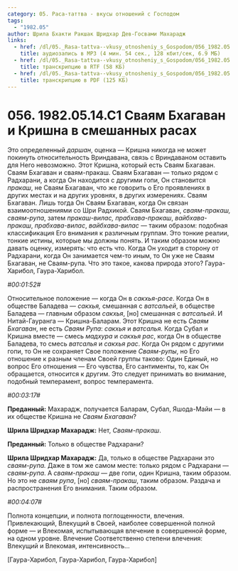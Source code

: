```yaml
---
category: 05. Раса-таттва - вкусы отношений с Господом
tags:
  - "1982.05"
author: Шрила Бхакти Ракшак Шридхар Дев-Госвами Махарадж
links:
  - href: /dl/05._Rasa-tattva--vkusy_otnosheniy_s_Gospodom/056_1982.05.14.C1_SridharMj_Svajam_Bhagavan_i_Krishna_v_smeshannyh_rasah.mp3
    title: аудиозапись в MP3 (4 мин. 54 сек., 128 кбит/сек, 6.9 МБ)
  - href: /dl/05._Rasa-tattva--vkusy_otnosheniy_s_Gospodom/056_1982.05.14.C1_SridharMj_Svajam_Bhagavan_i_Krishna_v_smeshannyh_rasah.rtf
    title: транскрипцию в RTF (58 КБ)
  - href: /dl/05._Rasa-tattva--vkusy_otnosheniy_s_Gospodom/056_1982.05.14.C1_SridharMj_Svajam_Bhagavan_i_Krishna_v_smeshannyh_rasah.pdf
    title: транскрипцию в PDF (125 КБ)
---
```


# 056. 1982.05.14.C1 Сваям Бхагаван и Кришна в смешанных расах

Это определенный *даршан*, оценка — Кришна никогда не может покинуть относительность Вриндавана, связь с Вриндаваном оставить для Него невозможно. Этот Кришна, который есть Сваям Бхагаван. Сваям Бхагаван и сваям-пракаш. Сваям Бхагаван — только рядом с Радхарани, а когда Он находится с другими гопи, Он становится *пракаш*, не Сваям Бхагаван, что же говорить о Его проявлениях в других местах и на других уровнях, в других измерениях. Сваям Бхагаван. Лишь тогда Он Сваям Бхагаван, когда Он связан взаимоотношениями со Шри Радхикой. Сваям Бхагаван, *сваям-пракаш, сваям-рупа*, затем *пракаш-вилас,* *прабхава-пракаш*, *вайбхава-пракаш*, *прабхава-вилас*, *вайбхава-вилас* — таким образом: подобная классификация Его внимания к различным группам. Это тонкие реалии, тонкие истины, которые мы должны понять. И таким образом можно давать оценку, измерять: что есть что. Когда Он уходит в сторону от Радхарани, когда Он занимается чем-то иным, то Он уже не Сваям Бхагаван, не Сваям-рупа. Что это такое, какова природа этого? Гаура-Харибол, Гаура-Харибол.

*#00:01:52#*

Относительное положение — когда Он в *сакхья-расе*. Когда Он в обществе Баладева — *сакхья,* смешанная с *ватсальей*, в обществе Баладева — главным образом *сакхья*, [но] смешанная с *ватсальей*. И Нитай-Гауранга — Кришна-Баларам. Этот Кришна не есть *Сваям Бхагаван*, не есть *Сваям Рупа*: *сакхья* и *ватсалья.* Когда Субал и Кришна вместе — смесь *мадхура* и *сакхья* *рас*, когда Он в обществе Баладева, то смесь *ватсалья* и *сакхья рас*. Когда Он рядом с другими гопи, то Он не сохраняет Свое положение *Сваям-рупы*, но Его отношение к разным членам Своей группы таково: Один Единый, но вопрос Его отношения — Его чувства, Его сантименты, то, как Он обращается, относится к другим. Это следует принимать во внимание, подобный темперамент, вопрос темперамента.

*#00:03:17#*

**Преданный:** Махарадж, получается Баларам, Субал, Яшода-Майи — в их обществе Кришна не *Сваям Бхагаван*?

**Шрила Шридхар Махарадж:** Нет, *Сваям-пракаш*.

**Преданный:** Только в обществе Радхарани?

**Шрила Шридхар Махарадж:** Да, только в обществе Радхарани это *сваям-рупа.* Даже в том же самом месте: только рядом с Радхарани — *сваям-рупа*. А *сваям-пракаш* — две гопи, один Кришна, таким образом. Но это не *сваям рупа*, [но] *сваям-пракаш*, таким образом. Раздача и распространения Его внимания. Таким образом.

*#00:04:07#*

Полнота концепции, и полнота поглощенности, влечения. Привлекающий, Влекущий в Своей, наиболее совершенной полной форме — и Влекомая, испытывающая влечение в совершенной форме, на одном уровне. Влечение Соответственно степени влечения: Влекущий и Влекомая, интенсивность…

[Гаура-Харибол, Гаура-Харибол, Гаура-Харибол]

